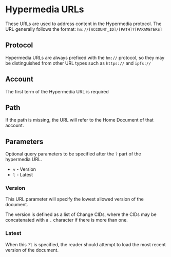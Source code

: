 # Hypermedia URLs

These URLs are used to address content in the Hypermedia protocol. The URL generally follows the format: `hm://[ACCOUNT_ID]/[PATH]?[PARAMETERS]`

## Protocol

Hypermedia URLs are always prefixed with the `hm://` protocol, so they may be distinguished from other URL types such as `https://` and `ipfs://`

## Account

The first term of the Hypermedia URL is required

## Path

If the path is missing, the URL will refer to the Home Document of that account.

## Parameters

Optional query parameters to be specified after the `?` part of the hypermedia URL.

- `v` - Version
- `l` - Latest

### Version

This URL parameter will specify the lowest allowed version of the document.

The version is defined as a list of Change CIDs, where the CIDs may be concatenated with a `.` character if there is more than one.


### Latest

When this `?l` is specified, the reader should attempt to load the most recent version of the document.